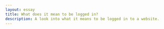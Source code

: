 ```yaml
---
layout: essay
title: What does it mean to be logged in?
description: A look into what it means to be logged in to a website.
---
```

